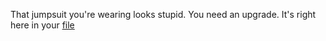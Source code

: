 That jumpsuit you're wearing looks stupid. You need an upgrade. It's right here in your [file](jumpsuit-review.md)
